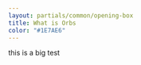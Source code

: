 ```yaml
---
layout: partials/common/opening-box
title: What is Orbs
color: "#1E7AE6"
---
```


this is a big test
